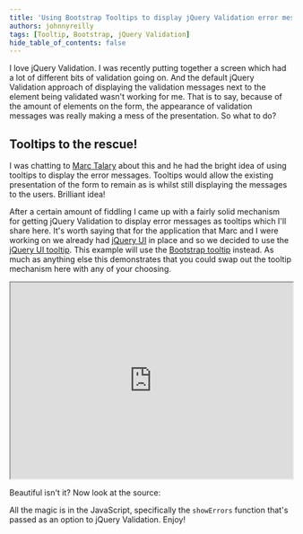 ```yaml
---
title: 'Using Bootstrap Tooltips to display jQuery Validation error messages'
authors: johnnyreilly
tags: [Tooltip, Bootstrap, jQuery Validation]
hide_table_of_contents: false
---
```


I love jQuery Validation. I was recently putting together a screen which had a lot of different bits of validation going on. And the default jQuery Validation approach of displaying the validation messages next to the element being validated wasn't working for me. That is to say, because of the amount of elements on the form, the appearance of validation messages was really making a mess of the presentation. So what to do?

## Tooltips to the rescue!

I was chatting to [Marc Talary](https://plus.google.com/u/0/116859810359377785616/posts) about this and he had the bright idea of using tooltips to display the error messages. Tooltips would allow the existing presentation of the form to remain as is whilst still displaying the messages to the users. Brilliant idea!

After a certain amount of fiddling I came up with a fairly solid mechanism for getting jQuery Validation to display error messages as tooltips which I'll share here. It's worth saying that for the application that Marc and I were working on we already had [jQuery UI](http://jqueryui.com/) in place and so we decided to use the [jQuery UI tooltip](http://jqueryui.com/tooltip/). This example will use the [Bootstrap tooltip](http://getbootstrap.com/javascript/#tooltips) instead. As much as anything else this demonstrates that you could swap out the tooltip mechanism here with any of your choosing.

<iframe src="https://htmlpreview.github.io/?https://gist.github.com/johnnyreilly/5867188/raw/2543a12fbd5c0aaad1da6793b7a7437492be3baf/DemoTooltip.html" width="100%" height="350"></iframe>

Beautiful isn't it? Now look at the source:

<script src="https://gist.github.com/johnnyreilly/5867188.js?file=DemoTooltip.html"></script>

All the magic is in the JavaScript, specifically the `showErrors` function that's passed as an option to jQuery Validation. Enjoy!
